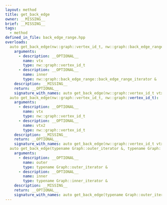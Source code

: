 ```yaml
---
layout: method
title: get_back_edge
owner: __MISSING__
brief: __MISSING__
tags:
  - method
defined_in_file: back_edge_range.hpp
overloads:
  auto get_back_edge(nw::graph::vertex_id_t, nw::graph::back_edge_range::back_edge_range_iterator &):
    arguments:
      - description: __OPTIONAL__
        name: vtx
        type: nw::graph::vertex_id_t
      - description: __OPTIONAL__
        name: inner
        type: nw::graph::back_edge_range::back_edge_range_iterator &
    description: __MISSING__
    return: __OPTIONAL__
    signature_with_names: auto get_back_edge(nw::graph::vertex_id_t vtx, nw::graph::back_edge_range::back_edge_range_iterator & inner)
  auto get_back_edge(nw::graph::vertex_id_t, nw::graph::vertex_id_t):
    arguments:
      - description: __OPTIONAL__
        name: vtx
        type: nw::graph::vertex_id_t
      - description: __OPTIONAL__
        name: vtx2
        type: nw::graph::vertex_id_t
    description: __MISSING__
    return: __OPTIONAL__
    signature_with_names: auto get_back_edge(nw::graph::vertex_id_t vtx, nw::graph::vertex_id_t vtx2)
  auto get_back_edge(typename Graph::outer_iterator &, typename Graph::inner_iterator &):
    arguments:
      - description: __OPTIONAL__
        name: outer
        type: typename Graph::outer_iterator &
      - description: __OPTIONAL__
        name: inner
        type: typename Graph::inner_iterator &
    description: __MISSING__
    return: __OPTIONAL__
    signature_with_names: auto get_back_edge(typename Graph::outer_iterator & outer, typename Graph::inner_iterator & inner)
---
```

